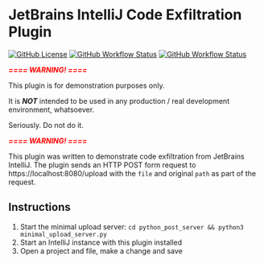 # JetBrains IntelliJ Code Exfiltration Plugin

[![GitHub License](https://img.shields.io/github/license/ChrisCarini/intellij-code-exfiltration?style=flat-square)](https://github.com/ChrisCarini/intellij-code-exfiltration/blob/main/LICENSE)
[![GitHub Workflow Status](https://img.shields.io/github/actions/workflow/status/ChrisCarini/intellij-code-exfiltration/build.yml?branch=main&logo=GitHub&style=flat-square)](https://github.com/ChrisCarini/intellij-code-exfiltration/actions/workflows/build.yml)
[![GitHub Workflow Status](https://img.shields.io/github/actions/workflow/status/ChrisCarini/intellij-code-exfiltration/compatibility.yml?branch=main&label=IntelliJ%20Plugin%20Compatibility&logo=GitHub&style=flat-square)](https://github.com/ChrisCarini/intellij-code-exfiltration/actions/workflows/compatibility.yml)

<!-- Plugin description -->
<b><i><font color="red">==== WARNING! ====</font></i></b>

This plugin is for demonstration purposes only.

It is **_NOT_** intended to be used in any production / real development environment, whatsoever.

Seriously. Do not do it.

<b><i><font color="red">==== WARNING! ====</font></i></b>

This plugin was written to demonstrate code exfiltration from JetBrains IntelliJ. The plugin sends an HTTP POST form
request to https://localhost:8080/upload with the `file` and original `path` as part of the request.
<!-- Plugin description end -->

## Instructions

1) Start the minimal upload server: `cd python_post_server && python3 minimal_upload_server.py`
2) Start an IntelliJ instance with this plugin installed
3) Open a project and file, make a change and save
